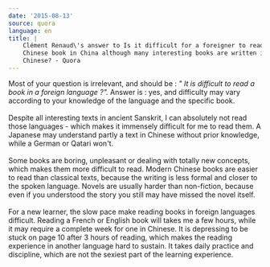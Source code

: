 ```yaml
---
date: '2015-08-13'
source: quora
language: en
title: |
    Clément Renaud\'s answer to Is it difficult for a foreigner to read a
    Chinese book in China although many interesting books are written in
    Chinese? - Quora
---
```


Most of your question is irrelevant, and should be : *\" It is difficult
to read a book in a foreign language ?\".* Answer is : yes, and
difficulty may vary according to your knowledge of the language and the
specific book.\
\
Despite all interesting texts in ancient Sanskrit, I can absolutely not
read those languages - which makes it immensely difficult for me to read
them. A Japanese may understand partly a text in Chinese without prior
knowledge, while a German or Qatari won\'t.\
\
Some books are boring, unpleasant or dealing with totally new concepts,
which makes them more difficult to read. Modern Chinese books are easier
to read than classical texts, because the writing is less formal and
closer to the spoken language. Novels are usually harder than
non-fiction, because even if you understood the story you still may have
missed the novel itself.\
\
For a new learner, the slow pace make reading books in foreign languages
difficult. Reading a French or English book will takes me a few hours,
while it may require a complete week for one in Chinese. It is
depressing to be stuck on page 10 after 3 hours of reading, which makes
the reading experience in another language hard to sustain. It takes
daily practice and discipline, which are not the sexiest part of the
learning experience.
